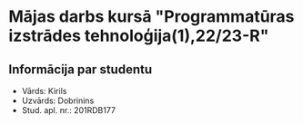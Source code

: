 # Mājas darbs kursā "Programmatūras izstrādes tehnoloģija(1),22/23-R"
## Informācija par studentu
- Vārds: Kirils
- Uzvārds: Dobrinins
- Stud. apl. nr.: 201RDB177